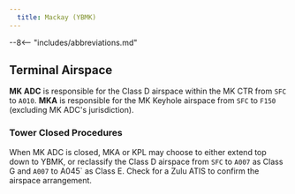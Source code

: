 ```yaml
---
  title: Mackay (YBMK)
---
```


--8<-- "includes/abbreviations.md"

## Terminal Airspace
**MK ADC** is responsible for the Class D airspace within the MK CTR from `SFC` to `A010`. **MKA** is responsible for the MK Keyhole airspace from `SFC` to `F150` (excluding MK ADC's jurisdiction).

### Tower Closed Procedures
When MK ADC is closed, MKA or KPL may choose to either extend top down to YBMK, or reclassify the Class D airspace from `SFC` to `A007` as Class G and `A007` to A045` as Class E. Check for a Zulu ATIS to confirm the airspace arrangement.                             